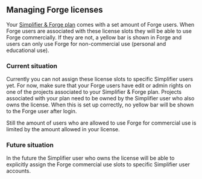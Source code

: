 ## Managing Forge licenses

Your [Simplifier & Forge plan](https://simplifier.net/pricing) comes with a set amount of Forge users. When Forge users are associated with these license slots they will be able to use Forge commercially. If they are not, a yellow bar is shown in Forge and users can only use Forge for non-commercial use (personal and educational use).

### Current situation
Currently you can not assign these license slots to specific Simplifier users yet. For now, make sure that your Forge users have edit or admin rights on one of the projects associated to your Simplifier & Forge plan. Projects associated with your plan need to be owned by the Simplifier user who also owns the license. When this is set up correctly, no yellow bar will be shown to the Forge user after login.

Still the amount of users who are allowed to use Forge for commercial use is limited by the amount allowed in your license.

### Future situation
In the future the Simplifier user who owns the license will be able to explicitly assign the Forge commercial use slots to specific Simplifier user accounts.